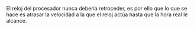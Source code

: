El reloj del procesador nunca debería retroceder, es por ello que lo que se hace es atrasar la velocidad a la que el reloj actúa hasta que la hora real le alcance.